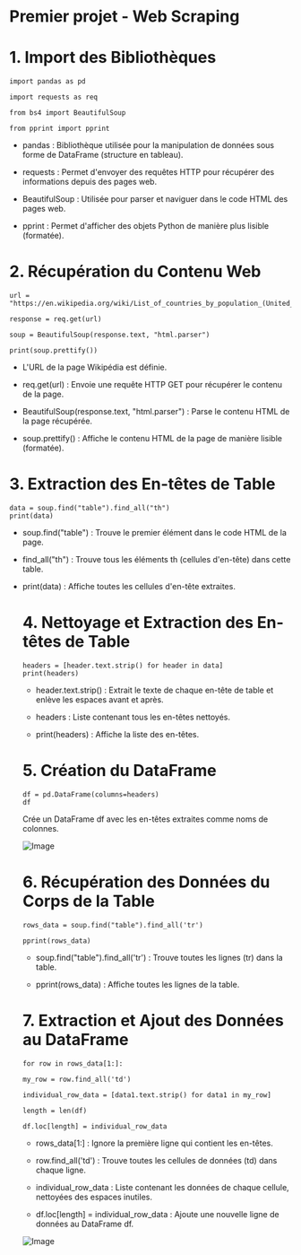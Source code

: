 # Premier projet - Web Scraping

# 1. Import des Bibliothèques

    import pandas as pd

    import requests as req

    from bs4 import BeautifulSoup

    from pprint import pprint

* pandas : Bibliothèque utilisée pour la manipulation de données sous forme de DataFrame (structure en tableau).

* requests : Permet d'envoyer des requêtes HTTP pour récupérer des informations depuis des pages web.

* BeautifulSoup : Utilisée pour parser et naviguer dans le code HTML des pages web.

* pprint : Permet d'afficher des objets Python de manière plus lisible (formatée).

# 2. Récupération du Contenu Web

    url = "https://en.wikipedia.org/wiki/List_of_countries_by_population_(United_Nations)"

    response = req.get(url)

    soup = BeautifulSoup(response.text, "html.parser")

    print(soup.prettify())

* L'URL de la page Wikipédia est définie.

* req.get(url) : Envoie une requête HTTP GET pour récupérer le contenu de la page.

* BeautifulSoup(response.text, "html.parser") : Parse le contenu HTML de la page récupérée.

* soup.prettify() : Affiche le contenu HTML de la page de manière lisible (formatée).

# 3. Extraction des En-têtes de Table

    data = soup.find("table").find_all("th")
    print(data)

* soup.find("table") : Trouve le premier élément <table> dans le code HTML de la page.

* find_all("th") : Trouve tous les éléments th (cellules d'en-tête) dans cette table.

* print(data) : Affiche toutes les cellules d'en-tête extraites.

# 4. Nettoyage et Extraction des En-têtes de Table

    headers = [header.text.strip() for header in data]
    print(headers)

* header.text.strip() : Extrait le texte de chaque en-tête de table et enlève les espaces avant et après.

* headers : Liste contenant tous les en-têtes nettoyés.

* print(headers) : Affiche la liste des en-têtes.

# 5. Création du DataFrame

    df = pd.DataFrame(columns=headers)
    df

Crée un DataFrame df avec les en-têtes extraites comme noms de colonnes.

![Image](https://github.com/user-attachments/assets/1d146911-3589-4009-87ee-f5dea6e6424c)

# 6. Récupération des Données du Corps de la Table

    rows_data = soup.find("table").find_all('tr')

    pprint(rows_data)

* soup.find("table").find_all('tr') : Trouve toutes les lignes (tr) dans la table.

* pprint(rows_data) : Affiche toutes les lignes de la table.

# 7. Extraction et Ajout des Données au DataFrame

    for row in rows_data[1:]: 

    my_row = row.find_all('td')

    individual_row_data = [data1.text.strip() for data1 in my_row]

    length = len(df)

    df.loc[length] = individual_row_data

* rows_data[1:] : Ignore la première ligne qui contient les en-têtes.

* row.find_all('td') : Trouve toutes les cellules de données (td) dans chaque ligne.

* individual_row_data : Liste contenant les données de chaque cellule, nettoyées des espaces inutiles.

* df.loc[length] = individual_row_data : Ajoute une nouvelle ligne de données au DataFrame df.

![Image](https://github.com/user-attachments/assets/3903f1d8-c0d0-4330-bd1e-8f9601fd8c3e)
